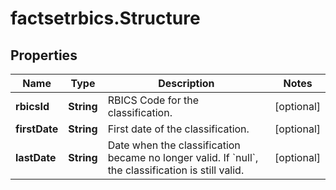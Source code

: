 # factsetrbics.Structure

## Properties

Name | Type | Description | Notes
------------ | ------------- | ------------- | -------------
**rbicsId** | **String** | RBICS Code for the classification. | [optional] 
**firstDate** | **String** | First date of the classification. | [optional] 
**lastDate** | **String** | Date when the classification became no longer valid. If &#x60;null&#x60;, the classification is still valid. | [optional] 


